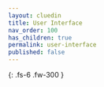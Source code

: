 ```yaml
---
layout: cluedin
title: User Interface
nav_order: 100
has_children: true
permalink: user-interface
published: false
---
```


{: .fs-6 .fw-300 }
